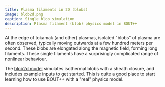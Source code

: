 ```yaml
---
title: Plasma filaments in 2D (blobs)
image: blob2d.png
caption: Single blob simulation
description: Plasma filament (blob) physics model in BOUT++
---
```


At the edge of tokamak (and other) plasmas, isolated "blobs" of plasma are often observed,
typically moving outwards at a few hundred meters per second. These blobs are elongated along the magnetic
field, forming long filaments. These single filaments have a surprisingly complicated range of nonlinear
behaviour.

The [blob2d model](https://github.com/boutproject/BOUT-dev/tree/master/examples/blob2d) simulates isothermal
blobs with a sheath closure, and includes example inputs to get started. This is quite a good place to start
learning how to use BOUT++ with a "real" physics model.
